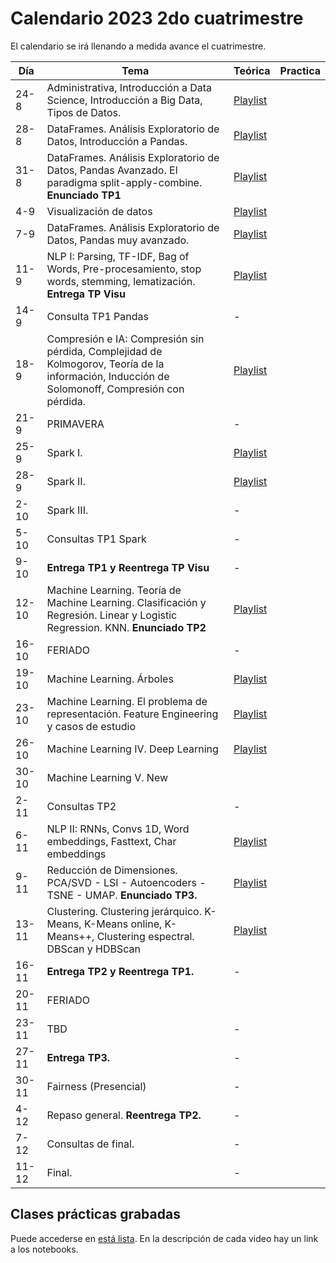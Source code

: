 # Calendario 2023 2do cuatrimestre

El calendario se irá llenando a medida avance el cuatrimestre.

| Día | Tema | Teórica | Practica |
|-----|------|---------|----------|
| 24-8 | Administrativa, Introducción a Data Science, Introducción a Big Data, Tipos de Datos. |[Playlist](https://www.youtube.com/playlist?list=PLeo_qKwGPZYevnuxYBfrvQ32zJJE2--Y4)|
| 28-8 | DataFrames. Análisis Exploratorio de Datos, Introducción a Pandas.                             |[Playlist](https://youtube.com/playlist?list=PLeo_qKwGPZYcRxxR-GNmBcLbujTieWpQQ)|
| 31-8 | DataFrames. Análisis Exploratorio de Datos, Pandas Avanzado. El paradigma split-apply-combine. **Enunciado TP1** |[Playlist](https://www.youtube.com/playlist?list=PLeo_qKwGPZYf9d23qU6_t6hl7ufyfclyW)|
| 4-9 | Visualización de datos |[Playlist](https://www.youtube.com/playlist?list=PLeo_qKwGPZYf-OzcYqlPIJdU1AHQYb3Ga)|
| 7-9  | DataFrames. Análisis Exploratorio de Datos, Pandas muy avanzado.                               |[Playlist](https://www.youtube.com/playlist?list=PLeo_qKwGPZYeu0ToyqSvq4fmUBrmRTkCp)|
| 11-9 | NLP I: Parsing, TF-IDF, Bag of Words, Pre-procesamiento, stop words, stemming, lematización. **Entrega TP Visu** |[Playlist](https://www.youtube.com/playlist?list=PLeo_qKwGPZYfkL8tu3Mg3_5xb1UYGvjWH)|
| 14-9 | Consulta TP1 Pandas                                                                                   | - |
| 18-9 | Compresión e IA: Compresión sin pérdida, Complejidad de Kolmogorov, Teoría de la información, Inducción de Solomonoff, Compresión con pérdida.                                                                                                |[Playlist](https://www.youtube.com/playlist?list=PLeo_qKwGPZYfKGWLlVG8J86OzRgJ8NLcJ)|
| 21-9 | PRIMAVERA                                                                   |-|
| 25-9 | Spark I.                                                                     |[Playlist](https://www.youtube.com/playlist?list=PLeo_qKwGPZYck1nRMGJFeWIN2W5IrxoLO)|
| 28-9 | Spark II.                                                                   |[Playlist](https://www.youtube.com/playlist?list=PLeo_qKwGPZYeu_JRN8eQgzJUfaXUrhsk2)|
| 2-10 | Spark III.                                                                   |-|
| 5-10 | Consultas TP1 Spark                                                             |-|
| 9-10 | **Entrega TP1 y Reentrega TP Visu**                                      |-|
|  12-10   |   Machine Learning. Teoría de Machine Learning. Clasificación y Regresión. Linear y Logistic Regression. KNN. **Enunciado TP2**  |    [Playlist](https://www.youtube.com/playlist?list=PLeo_qKwGPZYesnp_BG0RejQCfHnlthj-5)     |
| 16-10 | FERIADO                                                                   |-|
|  19-10   |   Machine Learning. Árboles  |    [Playlist](https://www.youtube.com/playlist?list=PLeo_qKwGPZYeJQb-M1nE_cnj43uOKZtf2)     |
|  23-10   |   Machine Learning. El problema de representación. Feature Engineering y casos de estudio  |    [Playlist](https://www.youtube.com/playlist?list=PLeo_qKwGPZYf9JstrrlXBf_SSg66aEJQk)     |
|  26-10   |   Machine Learning IV. Deep Learning  |    [Playlist](https://www.youtube.com/playlist?list=PLeo_qKwGPZYeMhP2KGFWFHNDesRCyRB5j)    |
|  30-10   |   Machine Learning V. New  | |
|  2-11   |   Consultas TP2  |    -    |
|  6-11   |   NLP II: RNNs, Convs 1D, Word embeddings, Fasttext, Char embeddings |   [Playlist](https://www.youtube.com/playlist?list=PLeo_qKwGPZYc3ZKiKx5GJVHc1Qwsejgmx)    |
|  9-11   |   Reducción de Dimensiones. PCA/SVD - LSI - Autoencoders - TSNE - UMAP. **Enunciado TP3.** |  [Playlist](https://www.youtube.com/playlist?list=PLeo_qKwGPZYeTvoYdNOR9alvMUMfwq-1Z)    |
|  13-11   |   Clustering. Clustering jerárquico. K-Means, K-Means online, K-Means++, Clustering espectral. DBScan y HDBScan|   [Playlist](https://www.youtube.com/playlist?list=PLeo_qKwGPZYd6IYbQsMwPSIbDNGsuqByW)     |
|  16-11   |**Entrega TP2 y Reentrega TP1.** | - |
|  20-11 | FERIADO
|  23-11   |   TBD  |   -    |
|  27-11   |   **Entrega TP3.**  |   -    |
|  30-11   |   Fairness (Presencial)  |   -    |
|  4-12   |   Repaso general. **Reentrega TP2.**  |   -    |
|  7-12   |   Consultas de final.  |   -    |
|  11-12   |   Final.  |   -    |

## Clases prácticas grabadas

Puede accederse en [está lista](https://www.youtube.com/playlist?list=PLeo_qKwGPZYe6N-fV1KigfJ9f7YYOpphR). En la descripción de cada video hay un link a los notebooks.
